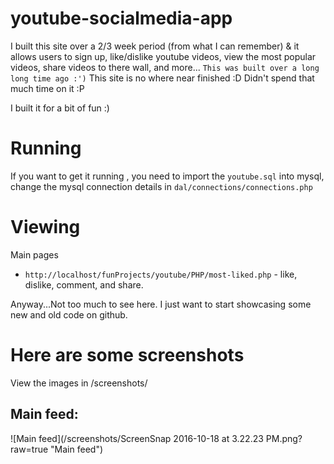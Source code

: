 # youtube-socialmedia-app
I built this site over a 2/3 week period (from what I can remember) & it allows users to sign up, like/dislike youtube videos, view the most popular videos, share videos to there wall, and more...
`This was built over a long long time ago :')`
This site is no where near finished :D Didn't spend that much time on it :P 

I built it for a bit of fun :) 

# Running
If you want to get it running , you need to import the `youtube.sql` into mysql, change the mysql connection details in `dal/connections/connections.php`

# Viewing
Main pages
- `http://localhost/funProjects/youtube/PHP/most-liked.php` - like, dislike, comment, and share.

Anyway...Not too much to see here. I just want to start showcasing some new and old code on github. 

# Here are some screenshots
View the images in /screenshots/

## Main feed:
![Main feed](/screenshots/ScreenSnap 2016-10-18 at 3.22.23 PM.png?raw=true "Main feed")


